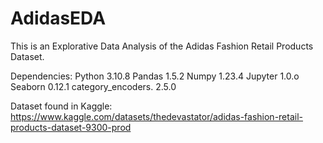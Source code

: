 # AdidasEDA
This is an Explorative Data Analysis of the Adidas Fashion Retail Products Dataset.

Dependencies:
Python 3.10.8
Pandas 1.5.2
Numpy 1.23.4
Jupyter 1.0.o
Seaborn 0.12.1
category_encoders. 2.5.0


Dataset found in Kaggle: https://www.kaggle.com/datasets/thedevastator/adidas-fashion-retail-products-dataset-9300-prod
